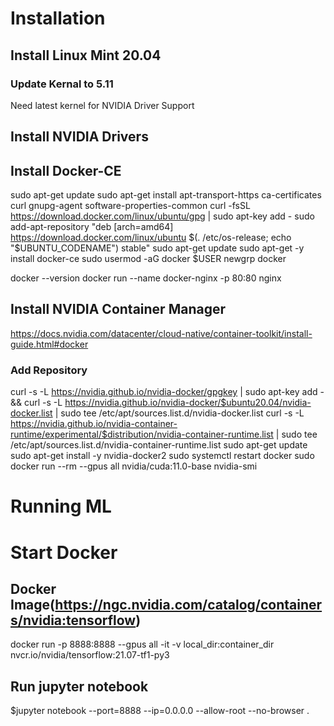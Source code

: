 # Installation
## Install Linux Mint 20.04

### Update Kernal to 5.11
Need latest kernel for NVIDIA Driver Support

## Install NVIDIA Drivers

## Install Docker-CE
sudo apt-get update
sudo apt-get install apt-transport-https ca-certificates curl gnupg-agent software-properties-common
curl -fsSL https://download.docker.com/linux/ubuntu/gpg | sudo apt-key add -
sudo add-apt-repository "deb [arch=amd64] https://download.docker.com/linux/ubuntu $(. /etc/os-release; echo "$UBUNTU_CODENAME") stable"
sudo apt-get update
sudo apt-get -y install docker-ce
sudo usermod -aG docker $USER
newgrp docker

docker --version
docker run --name docker-nginx -p 80:80 nginx

## Install NVIDIA Container Manager
https://docs.nvidia.com/datacenter/cloud-native/container-toolkit/install-guide.html#docker
### Add Repository
curl -s -L https://nvidia.github.io/nvidia-docker/gpgkey | sudo apt-key add - \
   && curl -s -L https://nvidia.github.io/nvidia-docker/$ubuntu20.04/nvidia-docker.list | sudo tee /etc/apt/sources.list.d/nvidia-docker.list
curl -s -L https://nvidia.github.io/nvidia-container-runtime/experimental/$distribution/nvidia-container-runtime.list | sudo tee /etc/apt/sources.list.d/nvidia-container-runtime.list
sudo apt-get update
sudo apt-get install -y nvidia-docker2
sudo systemctl restart docker
sudo docker run --rm --gpus all nvidia/cuda:11.0-base nvidia-smi

# Running ML

# Start Docker
## Docker Image(https://ngc.nvidia.com/catalog/containers/nvidia:tensorflow)
docker run -p 8888:8888 --gpus all -it -v local_dir:container_dir nvcr.io/nvidia/tensorflow:21.07-tf1-py3

## Run jupyter notebook
$jupyter notebook --port=8888 --ip=0.0.0.0 --allow-root --no-browser .
